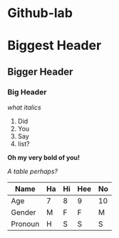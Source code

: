 # Github-lab

# Biggest Header
## Bigger Header
### Big Header

*what italics*

1) Did
1) You
1) Say
1) list?

**Oh my very bold of you!**

*A table perhaps?*

| Name    | Ha | Hi | Hee | No |
|---------|----|----|-----|----|
| Age     | 7  | 8  | 9   | 10 |
| Gender  | M  | F  | F   | M  |
| Pronoun | H  | S  | S   | S  |